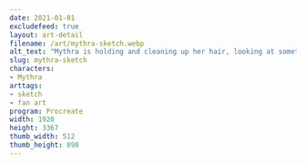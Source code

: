 ```yaml
---
date: 2021-01-01
excludefeed: true
layout: art-detail
filename: /art/mythra-sketch.webp
alt_text: "Mythra is holding and cleaning up her hair, looking at something off screen."
slug: mythra-sketch
characters:
- Mythra
arttags:
- sketch
- fan art
program: Procreate
width: 1920
height: 3367
thumb_width: 512
thumb_height: 898
---
```

